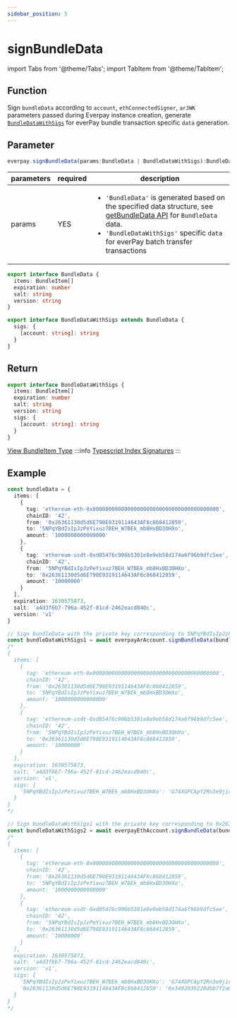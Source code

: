 ```yaml
---
sidebar_position: 5
---
```


# signBundleData

import Tabs from '@theme/Tabs';
import TabItem from '@theme/TabItem';

## Function

Sign `bundleData` according to `account`, `ethConnectedSigner`, `arJWK` parameters passed during Everpay instance creation, generate [`BundleDataWithSigs`](../types#bundledatawithsigs) for everPay bundle transaction specific `data` generation.

## Parameter

```ts
everpay.signBundleData(params:BundleData | BundleDataWithSigs):BundleDataWithSigs
```

<Tabs>
<TabItem value="field" label="Parameters" default>

|parameters|required|description|
|---|---|---|
|params| YES | <ul><li>`'BundleData'` is generated based on the specified data structure, see [getBundleData API](../tool-api/getBundleData.md) for `BundleData` data.</li><li>`'BundleDataWithSigs'` specific `data` for everPay batch transfer transactions </li></ul>|

</TabItem>
<TabItem value="type" label="类型">

```ts
export interface BundleData {
  items: BundleItem[]
  expiration: number
  salt: string
  version: string
}

export interface BundleDataWithSigs extends BundleData {
  sigs: {
    [account: string]: string
  }
}
```

</TabItem>
</Tabs>

## Return

```ts
export interface BundleDataWithSigs {
  items: BundleItem[]
  expiration: number
  salt: string
  version: string
  sigs: {
    [account: string]: string
  }
}
```

[View BundleItem Type](../types.md#bundledata)
:::info
[Typescript Index Signatures](https://www.typescriptlang.org/docs/handbook/2/objects.html#index-signatures)
:::

## Example

```ts
const bundleData = {
  items: [
    {
      tag: 'ethereum-eth-0x0000000000000000000000000000000000000000',
      chainID: '42',
      from: '0x26361130d5d6E798E9319114643AF8c868412859',
      to: '5NPqYBdIsIpJzPeYixuz7BEH_W7BEk_mb8HxBD3OHXo',
      amount: '1000000000000000'
    },
    {
      tag: 'ethereum-usdt-0xd85476c906b5301e8e9eb58d174a6f96b9dfc5ee',
      chainID: '42',
      from: '5NPqYBdIsIpJzPeYixuz7BEH_W7BEk_mb8HxBD3OHXo',
      to: '0x26361130d5d6E798E9319114643AF8c868412859',
      amount: '10000000'
    }
  ],
  expiration: 1630575873,
  salt: 'a4d3f6b7-796a-452f-81cd-2462eacd840c',
  version: 'v1'
}

// Sign bundleData with the private key corresponding to 5NPqYBdIsIpJzPeYixuz7BEH_W7BEk_mb8HxBD3OHXo wallet
const bundleDataWithSigs1 = await everpayArAccount.signBundleData(bundleData)
/*
{
  items: [
    {
      tag: 'ethereum-eth-0x0000000000000000000000000000000000000000',
      chainID: '42',
      from: '0x26361130d5d6E798E9319114643AF8c868412859',
      to: '5NPqYBdIsIpJzPeYixuz7BEH_W7BEk_mb8HxBD3OHXo',
      amount: '1000000000000000'
    },
    {
      tag: 'ethereum-usdt-0xd85476c906b5301e8e9eb58d174a6f96b9dfc5ee',
      chainID: '42',
      from: '5NPqYBdIsIpJzPeYixuz7BEH_W7BEk_mb8HxBD3OHXo',
      to: '0x26361130d5d6E798E9319114643AF8c868412859',
      amount: '10000000'
    }
  ],
  expiration: 1630575873,
  salt: 'a4d3f6b7-796a-452f-81cd-2462eacd840c',
  version: 'v1',
  sigs: {
    '5NPqYBdIsIpJzPeYixuz7BEH_W7BEk_mb8HxBD3OHXo': 'G74XGPCApY2Rn3e9jixbdsiccPT6GreyzqvaTOW6VXvVJvVMUuVCZ7Bt7w_izPtHPiZFH0CYzAjn0FyttCPgR-mcp9CBNusnqwjqa4Q8NVthCCYl2ap1gCyv6t5BL7YgR522YDyFUJuKkgBAD7A9tJxOKLk8QSCBKDJsa3MScuLs8y-Cr4M6D95gfGT1iPCJO4RB5zKV4iMVia98z9ugTJEfoagCvRKWrkm4XS6su3VqCLRKcvqjkNzax5ZepvLjwO_ncBpl1uH0Lf0DRFxvhwwoL3oEdGxcjXrerMea5gIJIFPHqZ7YJINSbD0JRVdKP9k3c2KGUlBZ9MirFgLqzJdN6xt8UZCWj0v6QZk5XABc68eUZ559RhkWqXrDaaQUHLvtKkMjEEt-f-c1RfQYk9d-gDBg8B4J27RfdeAxKx1sbZb-m6nHmD22ZAT-DEJppJ2dfm_25suS1Dsl1rXXfKvSg93EaIjpNMlv7po7UiNE5ljcTisMGyP0mkqIKAm2KBDYRLJ4Rbj1CPCnpghft3DWgXcMxQ6JoUdzqqQ2s6mSXo2nG5ym8l3FaySOuQIxv09dF05WMZo2ZErRy9ktXFbsHPRlBZokJcOZiIBCGGfDqvE6D1xcX5ededepDRyogJlTOmI4A-CslPIFNPP19vxM7vh3ED_ppdHG3v6lq4o,odtNk97a4PARR0I8g3kQpzlFVmPg-udyjfl81fbTioyP2pEw5tP5A1-FVqR-QFFPskW-j7yAze5usYNWHEir7oVQ9d9bbkcZIDEPqwSTO1JoD1BKXeeBK0xsmiSgxeY7uuRXWdhXREhlmIMsV8ObakEeXdbbxbs89XaZHBuES7boASrRVDXRz_mhMu6u_58OdLeMwR3I1BCH6nphNGVOehA7GOOqEBvtesBset0bNaLCb0JpSg5ZW_0AGLP-XydzE3IPLLx4NQEEJY21y8fChxYM4jntI78l5hojp9NlmS69EXlj0PoMjsbaWaz9WtnZaMAbnaOGAHhv8Y_TNmBI0FHpqHaGPP906Mnrgdm3tl2L40EX-Q6-liNVkB56CmPxXzSesu-4x5LLYxQ-aX3W6Hj7RCDTacxqUJHzOrhJqXSx6Jx0t8CwyfReMgVv4p5t1C3OZ8yYbJ_H3LdkeriVniaC5jQdMyIJ6QBMzr1XdXIw9WuEG2kCIYtvOp2qDuu9o2SY-9W4Yv7VWRDfWO38xxR4ZO65MMAdZxeaZ4w8sK_owH46Wm0XoT3Al-LPypaeijWqlHEu4R8c2ersD3xkDvXC_lNtaQw_qyfI3UEH5fWupY4zhZeDGkvXQh32Fv4CxlZL58iUHv9SvR7p5LgBCC3AVUbn7Sqc4xPUCZMj-Tc'
  }
}
*/

// Sign bundleDataWithSigs1 with the private key corresponding to 0x26361130d5d6E798E9319114643AF8c868412859 wallet
const bundleDataWithSigs2 = await everpayEthAccount.signBundleData(bundleDataWithSigs1)
/*
{
  items: [
    {
      tag: 'ethereum-eth-0x0000000000000000000000000000000000000000',
      chainID: '42',
      from: '0x26361130d5d6E798E9319114643AF8c868412859',
      to: '5NPqYBdIsIpJzPeYixuz7BEH_W7BEk_mb8HxBD3OHXo',
      amount: '1000000000000000'
    },
    {
      tag: 'ethereum-usdt-0xd85476c906b5301e8e9eb58d174a6f96b9dfc5ee',
      chainID: '42',
      from: '5NPqYBdIsIpJzPeYixuz7BEH_W7BEk_mb8HxBD3OHXo',
      to: '0x26361130d5d6E798E9319114643AF8c868412859',
      amount: '10000000'
    }
  ],
  expiration: 1630575873,
  salt: 'a4d3f6b7-796a-452f-81cd-2462eacd840c',
  version: 'v1',
  sigs: {
    '5NPqYBdIsIpJzPeYixuz7BEH_W7BEk_mb8HxBD3OHXo': 'G74XGPCApY2Rn3e9jixbdsiccPT6GreyzqvaTOW6VXvVJvVMUuVCZ7Bt7w_izPtHPiZFH0CYzAjn0FyttCPgR-mcp9CBNusnqwjqa4Q8NVthCCYl2ap1gCyv6t5BL7YgR522YDyFUJuKkgBAD7A9tJxOKLk8QSCBKDJsa3MScuLs8y-Cr4M6D95gfGT1iPCJO4RB5zKV4iMVia98z9ugTJEfoagCvRKWrkm4XS6su3VqCLRKcvqjkNzax5ZepvLjwO_ncBpl1uH0Lf0DRFxvhwwoL3oEdGxcjXrerMea5gIJIFPHqZ7YJINSbD0JRVdKP9k3c2KGUlBZ9MirFgLqzJdN6xt8UZCWj0v6QZk5XABc68eUZ559RhkWqXrDaaQUHLvtKkMjEEt-f-c1RfQYk9d-gDBg8B4J27RfdeAxKx1sbZb-m6nHmD22ZAT-DEJppJ2dfm_25suS1Dsl1rXXfKvSg93EaIjpNMlv7po7UiNE5ljcTisMGyP0mkqIKAm2KBDYRLJ4Rbj1CPCnpghft3DWgXcMxQ6JoUdzqqQ2s6mSXo2nG5ym8l3FaySOuQIxv09dF05WMZo2ZErRy9ktXFbsHPRlBZokJcOZiIBCGGfDqvE6D1xcX5ededepDRyogJlTOmI4A-CslPIFNPP19vxM7vh3ED_ppdHG3v6lq4o,odtNk97a4PARR0I8g3kQpzlFVmPg-udyjfl81fbTioyP2pEw5tP5A1-FVqR-QFFPskW-j7yAze5usYNWHEir7oVQ9d9bbkcZIDEPqwSTO1JoD1BKXeeBK0xsmiSgxeY7uuRXWdhXREhlmIMsV8ObakEeXdbbxbs89XaZHBuES7boASrRVDXRz_mhMu6u_58OdLeMwR3I1BCH6nphNGVOehA7GOOqEBvtesBset0bNaLCb0JpSg5ZW_0AGLP-XydzE3IPLLx4NQEEJY21y8fChxYM4jntI78l5hojp9NlmS69EXlj0PoMjsbaWaz9WtnZaMAbnaOGAHhv8Y_TNmBI0FHpqHaGPP906Mnrgdm3tl2L40EX-Q6-liNVkB56CmPxXzSesu-4x5LLYxQ-aX3W6Hj7RCDTacxqUJHzOrhJqXSx6Jx0t8CwyfReMgVv4p5t1C3OZ8yYbJ_H3LdkeriVniaC5jQdMyIJ6QBMzr1XdXIw9WuEG2kCIYtvOp2qDuu9o2SY-9W4Yv7VWRDfWO38xxR4ZO65MMAdZxeaZ4w8sK_owH46Wm0XoT3Al-LPypaeijWqlHEu4R8c2ersD3xkDvXC_lNtaQw_qyfI3UEH5fWupY4zhZeDGkvXQh32Fv4CxlZL58iUHv9SvR7p5LgBCC3AVUbn7Sqc4xPUCZMj-Tc',
    '0x26361130d5d6E798E9319114643AF8c868412859': '0x3402039220dbb7f2a0cddf9fa8c8919e1dc153f839108f214e0cd156f39f01c82b44a91faf446758c9cd0f7f638376416d8c5a4f149e6f5ad3dedeec88e9717a1c'
  }
}
*/

```
